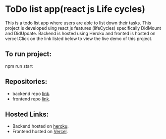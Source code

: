 # ToDo list app(react js Life cycles)

This is a todo list app where users are able to list down their tasks. This project is developed uing react js features (lifeCycles) specifically DidMount and DidUpdate. Backend is hosted using Heroku and fronted is hosted on vercel.Click on the link listed below to view the live demo of this project.

## To run project:

npm run start

## Repositories:

- backend repo [link](https://github.com/Rutuja9696/Heroko-Atlas.git).
- frontend repo [link](https://github.com/Rutuja9696/reactTodoList.git).

## Hosted Links:

- Backend hosted on [heroku](https://node-mongodb-todolist.herokuapp.com/todoList/tasks/).
- Frontend hosted on [Vercel](https://react2-nu.vercel.app/).
